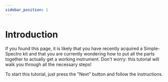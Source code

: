 ```yaml
---
sidebar_position: 1
---
```


# Introduction

If you found this page, it is likely that you have recently acquired a Simple-Spectro kit and that you are currently wondering how to put all the parts together to actually get a working instrument. Don't worry: this tutorial will walk you through all the necessary steps!

To start this tutorial, just press the "Next" button and follow the instructions.
